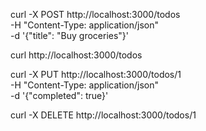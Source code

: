 curl -X POST http://localhost:3000/todos \
-H "Content-Type: application/json" \
-d '{"title": "Buy groceries"}'


curl http://localhost:3000/todos


curl -X PUT http://localhost:3000/todos/1 \
-H "Content-Type: application/json" \
-d '{"completed": true}'


curl -X DELETE http://localhost:3000/todos/1
